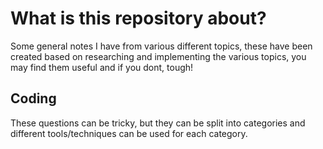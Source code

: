 # What is this repository about?
Some general notes I have from various different topics, these have been created based on researching and implementing the various topics, you may find them useful and if you dont, tough!


## Coding
These questions can be tricky, but they can be split into categories and different tools/techniques can be used for each category.